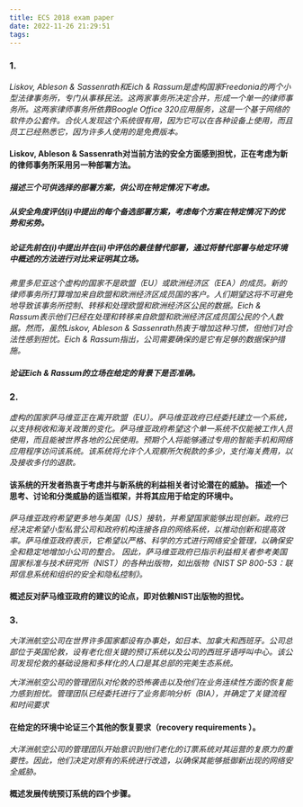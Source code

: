 ```yaml
---
title: ECS 2018 exam paper
date: 2022-11-26 21:29:51
tags:
---
```


### 1.

*Liskov, Ableson & Sassenrath和Eich & Rassum是虚构国家Freedonia的两个小型法律事务所，专门从事移民法。这两家事务所决定合并，形成一个单一的律师事务所。这两家律师事务所依靠Boogle Office 320应用服务，这是一个基于网络的软件办公套件。合伙人发现这个系统很有用，因为它可以在各种设备上使用，而且员工已经熟悉它，因为许多人使用的是免费版本。*

####  Liskov, Ableson & Sassenrath对当前方法的安全方面感到担忧，正在考虑为新的律师事务所采用另一种部署方法。

##### 描述三个可供选择的部署方案，供公司在特定情况下考虑。

##### 从安全角度评估(i)中提出的每个备选部署方案，考虑每个方案在特定情况下的优势和劣势。

##### 论证先前在(i)中提出并在(ii)中评估的最佳替代部署，通过将替代部署与给定环境中概述的方法进行对比来证明其立场。

*弗里多尼亚这个虚构的国家不是欧盟（EU）或欧洲经济区（EEA）的成员。新的律师事务所打算增加来自欧盟和欧洲经济区成员国的客户。人们期望这将不可避免地导致该事务所控制、转移和处理欧盟和欧洲经济区公民的数据。Eich & Rassum表示他们已经在处理和转移来自欧盟和欧洲经济区成员国公民的个人数据。然而，虽然Liskov, Ableson & Sassenrath热衷于增加这种习惯，但他们对合法性感到担忧。Eich & Rassum指出，公司需要确保的是它有足够的数据保护措施。*

##### 论证Eich & Rassum的立场在给定的背景下是否准确。

### 2.

*虚构的国家萨马维亚正在离开欧盟（EU）。萨马维亚政府已经委托建立一个系统，以支持税收和海关政策的变化。萨马维亚政府希望这个单一系统不仅能被工作人员使用，而且能被世界各地的公民使用。预期个人将能够通过专用的智能手机和网络应用程序访问该系统。该系统将允许个人观察所欠税款的多少，支付海关费用，以及接收多付的退款。*

#### 该系统的开发者热衷于考虑并与新系统的利益相关者讨论潜在的威胁。 描述一个思考、讨论和分类威胁的适当框架，并将其应用于给定的环境中。

*萨马维亚政府希望更多地与美国（US）接轨，并希望国家能够出现创新。政府已经决定希望小型私营公司和政府机构连接各自的网络系统，以推动创新和提高效率。萨马维亚政府表示，它希望以严格、科学的方式进行网络安全管理，以确保安全和稳定地增加小公司的整合。 因此，萨马维亚政府已指示利益相关者参考美国国家标准与技术研究所（NIST）的各种出版物，如出版物《NIST SP 800-53：联邦信息系统和组织的安全和隐私控制》。*

#### 概述反对萨马维亚政府的建议的论点，即对依赖NIST出版物的担忧。

### 3.

*大洋洲航空公司在世界许多国家都设有办事处，如日本、加拿大和西班牙。公司总部位于英国伦敦，设有老化但关键的预订系统以及公司的西班牙语呼叫中心。该公司发现伦敦的基础设施和多样化的人口是其总部的完美生态系统。*

*大洋洲航空公司的管理团队对伦敦的恐怖袭击以及他们在业务连续性方面的恢复能力感到担忧。管理团队已经委托进行了业务影响分析（BIA），并确定了关键流程和时间要求*

#### 在给定的环境中论证三个其他的恢复要求（recovery requirements ）。

*大洋洲航空公司的管理团队开始意识到他们老化的订票系统对其运营的复原力的重要性。因此，他们决定对原有的系统进行改造，以确保其能够抵御新出现的网络安全威胁。*

#### 概述发展传统预订系统的四个步骤。
